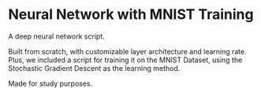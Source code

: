 # Neural Network with MNIST Training
A deep neural network script.

Built from scratch, with customizable layer architecture and learning rate.
Plus, we included a script for training it on the MNIST Dataset, using the Stochastic Gradient Descent
as the learning method.

Made for study purposes.




